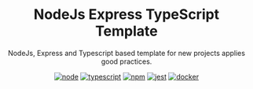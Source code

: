 <h1 align="center"> NodeJs Express TypeScript Template </h1>

<p align="center">
  NodeJs, Express and Typescript based template for new projects applies good practices.
</p>

<p align="center">
  <a href="https://nodejs.org/docs/latest-v20.x/api/index.html"><img src="https://img.shields.io/badge/Node 20.x_-green.svg" alt="node"/></a>
  <a href="https://www.typescriptlang.org/"><img src="https://img.shields.io/badge/TypeScript 5.x_-blue.svg" alt="typescript"/></a>
  <a href="https://www.npmjs.com/"><img src="https://img.shields.io/badge/npm-10.x-red.svg" alt="npm"/></a>
  <a href="https://jest.dev/"><img src="https://img.shields.io/badge/Test-Jest_-red.svg" alt="jest"/></a>
  <a href="https://www.docker.com/"><img src="https://img.shields.io/badge/Dockerized 🐋_-blue.svg" alt="docker"/></a>
</p>
